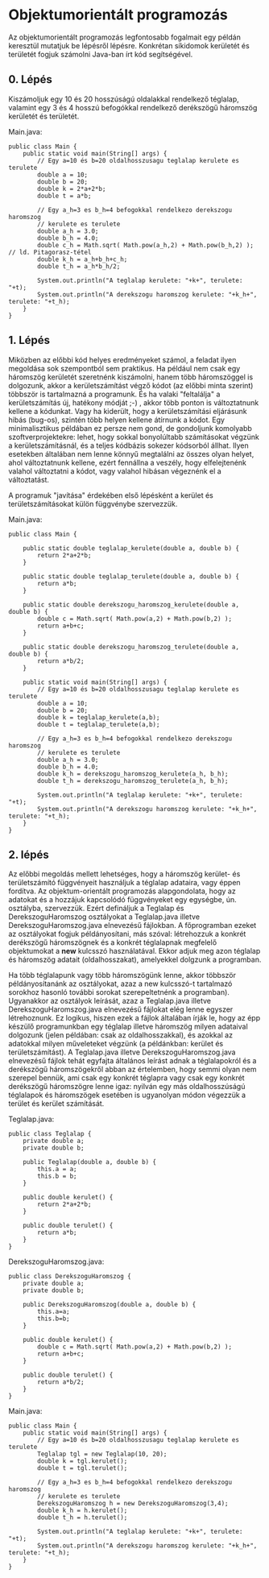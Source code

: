 # Objektumorientált programozás 

Az objektumorientált programozás legfontosabb fogalmait egy példán keresztül mutatjuk be lépésről lépésre.
Konkrétan síkidomok kerületét és területét fogjuk számolni Java-ban írt kód segítségével.

## 0. Lépés 

Kiszámoljuk egy 10 és 20 hosszúságú oldalakkal rendelkező téglalap, valamint egy 3 és 4 hosszú befogókkal rendelkező derékszögű háromszög kerületét és területét.

Main.java:

```
public class Main {
    public static void main(String[] args) {
        // Egy a=10 és b=20 oldalhosszusagu teglalap kerulete es terulete
        double a = 10;
        double b = 20;
        double k = 2*a+2*b;
        double t = a*b;

        // Egy a_h=3 es b_h=4 befogokkal rendelkezo derekszogu haromszog
        // kerulete es terulete
        double a_h = 3.0;
        double b_h = 4.0;
        double c_h = Math.sqrt( Math.pow(a_h,2) + Math.pow(b_h,2) ); // ld. Pitagorasz-tétel 
        double k_h = a_h+b_h+c_h;
        double t_h = a_h*b_h/2;

        System.out.println("A teglalap kerulete: "+k+", terulete: "+t);
        System.out.println("A derekszogu haromszog kerulete: "+k_h+", terulete: "+t_h);
    }
}
```

## 1. Lépés 

Miközben az előbbi kód helyes eredményeket számol, a feladat ilyen megoldása sok szempontból sem praktikus. 
Ha például nem csak egy háromszög kerületét szeretnénk kiszámolni, hanem több háromszöggel is dolgozunk, akkor
a kerületszámítást végző kódot (az előbbi minta szerint) többször is tartalmazná a programunk. És ha valaki 
"feltalálja" a kerületszámítás új, hatékony módját ;-) , akkor több ponton is változtatnunk kellene a kódunkat.
Vagy ha kiderült, hogy a kerületszámítási eljárásunk hibás (bug-os), szintén több helyen kellene átírnunk a kódot. 
Egy minimalisztikus példában ez persze nem gond, de gondoljunk komolyabb szoftverprojektekre: lehet, hogy sokkal
bonyolúltabb számításokat végzünk a kerületszámításnál, és a teljes kódbázis sokezer kódsorból állhat. 
Ilyen esetekben általában nem lenne könnyű megtalálni az összes olyan helyet, ahol változtatnunk kellene, ezért
fennállna a veszély, hogy
elfelejtenénk valahol változtatni a kódot, vagy valahol hibásan végeznénk el a változtatást.

A programuk "javítása" érdekében első lépésként a kerület és területszámításokat külön függvénybe szervezzük.

Main.java:

```
public class Main {

    public static double teglalap_kerulete(double a, double b) {
        return 2*a+2*b;
    }

    public static double teglalap_terulete(double a, double b) {
        return a*b;
    }

    public static double derekszogu_haromszog_kerulete(double a, double b) {
        double c = Math.sqrt( Math.pow(a,2) + Math.pow(b,2) );
        return a+b+c;
    }

    public static double derekszogu_haromszog_terulete(double a, double b) {
        return a*b/2;
    }

    public static void main(String[] args) {
        // Egy a=10 és b=20 oldalhosszusagu teglalap kerulete es terulete
        double a = 10;
        double b = 20;
        double k = teglalap_kerulete(a,b);
        double t = teglalap_terulete(a,b);

        // Egy a_h=3 es b_h=4 befogokkal rendelkezo derekszogu haromszog
        // kerulete es terulete
        double a_h = 3.0;
        double b_h = 4.0;
        double k_h = derekszogu_haromszog_kerulete(a_h, b_h);
        double t_h = derekszogu_haromszog_terulete(a_h, b_h);

        System.out.println("A teglalap kerulete: "+k+", terulete: "+t);
        System.out.println("A derekszogu haromszog kerulete: "+k_h+", terulete: "+t_h);
    }
}
```

## 2. lépés

Az előbbi megoldás mellett lehetséges, hogy a háromszög kerület- és területszámító függvényeit használjuk
a téglalap adataira, vagy éppen fordítva. Az objektum-orientált programozás alapgondolata, hogy az 
adatokat és a hozzájuk kapcsolódó függvényeket egy egységbe, ún. osztályba, szervezzük. Ezért defináljuk 
a Teglalap és DerekszoguHaromszog osztályokat a Teglalap.java illetve DerekszoguHaromszog.java elnevezésű
fájlokban. A főprogramban ezeket az osztályokat fogjuk példányosítani, más szóval: létrehozzuk a konkrét
derékszögű háromszögnek és a konkrét téglalapnak megfelelő objektumokat a **new** kulcsszó használatával. 
Ekkor adjuk meg azon téglalap és háromszög adatait (oldalhosszakat), amelyekkel dolgzunk a programban.

Ha több téglalapunk vagy több háromszögünk lenne, akkor többször példányosítanánk az osztályokat, azaz a 
new kulcsszó-t tartalmazó sorokhoz hasonló további sorokat szerepeltetnénk a programban). Ugyanakkor
az osztályok leírását, azaz a Teglalap.java illetve DerekszoguHaromszog.java elnevezésű
fájlokat elég lenne egyszer létrehoznunk. Ez logikus, hiszen ezek a fájlok általában írják le, hogy az épp
készülő programunkban egy téglalap illetve háromszög milyen adataival dolgozunk (jelen példában: 
csak az oldalhosszakkal), és azokkal az adatokkal
milyen műveleteket végzünk (a példánkban: kerület és területszámítást). 
A Teglalap.java illetve DerekszoguHaromszog.java elnevezésű
fájlok tehát egyfajta általános leírást
adnak a téglalapokról és a derékszögű háromszögekről abban az értelemben, hogy semmi olyan nem 
szerepel bennük, ami csak egy konkrét téglapra vagy csak egy konkrét derékszögű háromszögre lenne
igaz: nyilván egy más oldalhosszúságú
téglalapok és háromszögek esetében is ugyanolyan módon végezzük a terület és kerület számítását. 

Teglalap.java:

```
public class Teglalap {
    private double a;
    private double b;

    public Teglalap(double a, double b) {
        this.a = a;
        this.b = b;
    }

    public double kerulet() {
        return 2*a+2*b;
    }

    public double terulet() {
        return a*b;
    }
}
```

DerekszoguHaromszog.java:

```
public class DerekszoguHaromszog {
    private double a;
    private double b;

    public DerekszoguHaromszog(double a, double b) {
        this.a=a;
        this.b=b;
    }

    public double kerulet() {
        double c = Math.sqrt( Math.pow(a,2) + Math.pow(b,2) );
        return a+b+c;
    }

    public double terulet() {
        return a*b/2;
    }
}
```

Main.java: 

```
public class Main {
    public static void main(String[] args) {
        // Egy a=10 és b=20 oldalhosszusagu teglalap kerulete es terulete
        Teglalap tgl = new Teglalap(10, 20);
        double k = tgl.kerulet();
        double t = tgl.terulet();

        // Egy a_h=3 es b_h=4 befogokkal rendelkezo derekszogu haromszog
        // kerulete es terulete
        DerekszoguHaromszog h = new DerekszoguHaromszog(3,4);
        double k_h = h.kerulet();
        double t_h = h.terulet();

        System.out.println("A teglalap kerulete: "+k+", terulete: "+t);
        System.out.println("A derekszogu haromszog kerulete: "+k_h+", terulete: "+t_h);
    }
}
```

